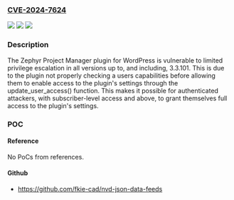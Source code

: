 ### [CVE-2024-7624](https://cve.mitre.org/cgi-bin/cvename.cgi?name=CVE-2024-7624)
![](https://img.shields.io/static/v1?label=Product&message=Zephyr%20Project%20Manager&color=blue)
![](https://img.shields.io/static/v1?label=Version&message=*%3C%3D%203.3.101%20&color=brighgreen)
![](https://img.shields.io/static/v1?label=Vulnerability&message=CWE-285%20Improper%20Authorization&color=brighgreen)

### Description

The Zephyr Project Manager plugin for WordPress is vulnerable to limited privilege escalation in all versions up to, and including, 3.3.101. This is due to the plugin not properly checking a users capabilities before allowing them to enable access to the plugin's settings through the update_user_access() function. This makes it possible for authenticated attackers, with subscriber-level access and above, to grant themselves full access to the plugin's settings.

### POC

#### Reference
No PoCs from references.

#### Github
- https://github.com/fkie-cad/nvd-json-data-feeds

